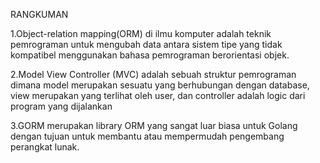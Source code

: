 RANGKUMAN

1.Object-relation mapping(ORM) di ilmu komputer adalah teknik pemrograman untuk mengubah data antara sistem tipe yang tidak kompatibel menggunakan bahasa pemrograman berorientasi objek.

2.Model View Controller (MVC) adalah sebuah struktur pemrograman dimana model merupakan sesuatu yang berhubungan dengan database, view merupakan yang terlihat oleh user, dan controller adalah logic dari program yang dijalankan


3.GORM merupakan library ORM yang sangat luar biasa untuk Golang dengan tujuan untuk membantu atau mempermudah pengembang perangkat lunak.

